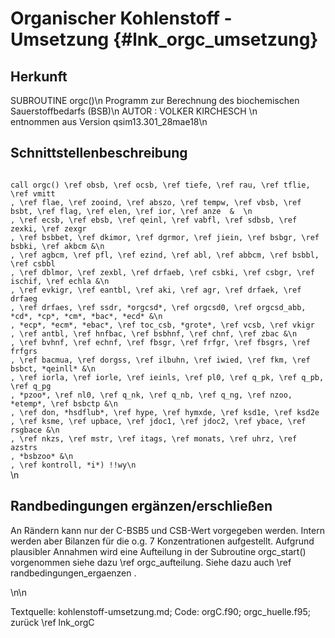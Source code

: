 Organischer Kohlenstoff - Umsetzung {#lnk_orgc_umsetzung}
========================= 

## Herkunft ##
SUBROUTINE orgc()\n
Programm zur Berechnung des biochemischen Sauerstoffbedarfs (BSB)\n
AUTOR : VOLKER KIRCHESCH      \n                                   
entnommen aus Version qsim13.301_28mae18\n 

## Schnittstellenbeschreibung ##

<code>
call orgc() \ref obsb, \ref ocsb, \ref tiefe, \ref rau, \ref tflie, \ref vmitt
, \ref flae, \ref zooind, \ref abszo, \ref tempw, \ref vbsb, \ref bsbt, \ref flag, \ref elen, \ref ior, \ref anze  &  \n                 
, \ref ecsb, \ref ebsb, \ref qeinl, \ref vabfl, \ref sdbsb, \ref zexki, \ref zexgr
, \ref bsbbet, \ref dkimor, \ref dgrmor, \ref jiein, \ref bsbgr, \ref bsbki, \ref akbcm &\n
, \ref agbcm, \ref pfl, \ref ezind, \ref abl, \ref abbcm, \ref bsbbl, \ref csbbl
, \ref dblmor, \ref zexbl, \ref drfaeb, \ref csbki, \ref csbgr, \ref ischif, \ref echla &\n
, \ref evkigr, \ref eantbl, \ref aki, \ref agr, \ref drfaek, \ref drfaeg
, \ref drfaes, \ref ssdr, *orgcsd*, \ref orgcsd0, \ref orgcsd_abb, *cd*, *cp*, *cm*, *bac*, *ecd* &\n
, *ecp*, *ecm*, *ebac*, \ref toc_csb, *grote*, \ref vcsb, \ref vkigr
, \ref antbl, \ref hnfbac, \ref bsbhnf, \ref chnf, \ref zbac &\n
, \ref bvhnf, \ref echnf, \ref fbsgr, \ref frfgr, \ref fbsgrs, \ref frfgrs
, \ref bacmua, \ref dorgss, \ref ilbuhn, \ref iwied, \ref fkm, \ref bsbct, *qeinll* &\n
, \ref iorla, \ref iorle, \ref ieinls, \ref pl0, \ref q_pk, \ref q_pb, \ref q_pg
, *pzoo*, \ref nl0, \ref q_nk, \ref q_nb, \ref q_ng, \ref nzoo, *etemp*, \ref bsbctp &\n
, \ref don, *hsdflub*, \ref hype, \ref hymxde, \ref ksd1e, \ref ksd2e
, \ref ksme, \ref upbace, \ref jdoc1, \ref jdoc2, \ref ybace, \ref rsgbace &\n
, \ref nkzs, \ref mstr, \ref itags, \ref monats, \ref uhrz, \ref  azstrs
, *bsbzoo* &\n
, \ref kontroll, *i*) !!wy\n      
</code> \n

## Randbedingungen ergänzen/erschließen ##
An Rändern kann nur der C-BSB5 und CSB-Wert vorgegeben werden. Intern werden aber
Bilanzen für die o.g. 7 Konzentrationen aufgestellt. 
Aufgrund plausibler Annahmen wird eine Aufteilung in der Subroutine 
orgc_start() vorgenommen siehe dazu \ref orgc_aufteilung.
Siehe dazu auch \ref randbedingungen_ergaenzen .
<!-- #mf: welche 7 Konz. sind gemeint? (bezieht sich auf Listen in lnk_orgC_prozesse -->

\n\n

Textquelle: kohlenstoff-umsetzung.md; Code: orgC.f90; orgc_huelle.f95; zurück \ref lnk_orgC
